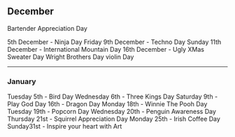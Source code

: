 ## December

Bartender Appreciation Day

5th December - Ninja Day
Friday 9th December - Techno Day
Sunday 11th December - International Mountain Day
16th December - Ugly XMas Sweater Day
Wright Brothers Day
violin Day

------------------------------------
### January
Tuesday 5th - Bird Day
Wednesday 6th  - Three Kings Day
Saturday 9th - Play God Day
16th - Dragon Day
Monday 18th - Winnie The Pooh Day
Tuesday 19th - Popcorn Day
Wednesday 20th - Penguin Awareness Day
Thursday 21st - Squirrel Appreciation Day
Monday 25th - Irish Coffee Day
Sunday31st - Inspire your heart with Art
